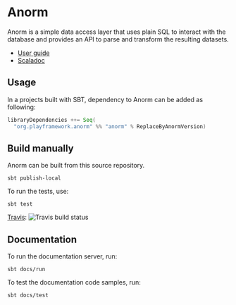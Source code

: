 # Anorm

Anorm is a simple data access layer that uses plain SQL to interact with the database and provides an API to parse and transform the resulting datasets.

- [User guide](https://playframework.github.io/anorm/)
- [Scaladoc](https://playframework.github.io/anorm/unidoc/anorm/)

## Usage

In a projects built with SBT, dependency to Anorm can be added as following:

```scala
libraryDependencies ++= Seq(
  "org.playframework.anorm" %% "anorm" % ReplaceByAnormVersion)
```

## Build manually

Anorm can be built from this source repository.

    sbt publish-local

To run the tests, use:

    sbt test

[Travis](https://travis-ci.org/playframework/anorm): ![Travis build status](https://travis-ci.org/playframework/anorm.svg?branch=master)

## Documentation

To run the documentation server, run:

    sbt docs/run

To test the documentation code samples, run:

    sbt docs/test
